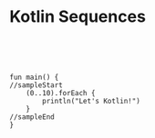 # Kotlin Sequences


<pre class="kotlin-code" theme="idea" indent="4" style="padding: 36px 0;"><code>

fun main() {
//sampleStart
    (0..10).forEach {
        println("Let's Kotlin!")
    }
//sampleEnd
}

</code></pre>
